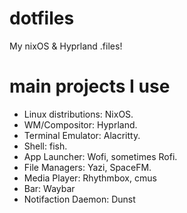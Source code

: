 # dotfiles

My nixOS &amp; Hyprland .files!

# main projects I use
* Linux distributions: NixOS.
* WM/Compositor: Hyprland.
* Terminal Emulator: Alacritty.
* Shell: fish.
* App Launcher: Wofi, sometimes Rofi.
* File Managers: Yazi, SpaceFM.
* Media Player: Rhythmbox, cmus
* Bar: Waybar
* Notifaction Daemon: Dunst
